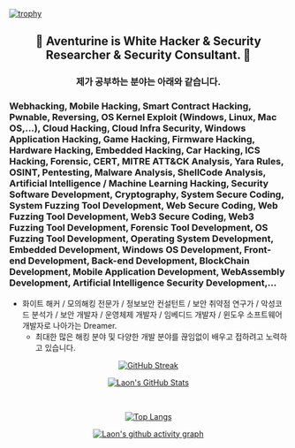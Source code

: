 [![trophy](https://github-profile-trophy.vercel.app/?username=AventurineJun&theme=algolia&column=10)](https://github.com/Luon/)

<div align = "center">
<h2> 💫 Aventurine is White Hacker & Security Researcher & Security Consultant. 💫 </h2>
</div>

<div align = "center">
<h3> 제가 공부하는 분야는 아래와 같습니다. </h3>
</div>

### Webhacking, Mobile Hacking, Smart Contract Hacking, Pwnable, Reversing, OS Kernel Exploit (Windows, Linux, Mac OS,...), Cloud Hacking, Cloud Infra Security, Windows Application Hacking, Game Hacking, Firmware Hacking, Hardware Hacking, Embedded Hacking, Car Hacking, ICS Hacking, Forensic, CERT, MITRE ATT&CK Analysis, Yara Rules, OSINT, Pentesting, Malware Analysis, ShellCode Analysis, Artificial Intelligence / Machine Learning Hacking, Security Software Development, Cryptography, System Secure Coding, System Fuzzing Tool Development, Web Secure Coding, Web Fuzzing Tool Development, Web3 Secure Coding, Web3 Fuzzing Tool Development, Forensic Tool Development, OS Fuzzing Tool Development, Operating System Development, Embedded Development, Windows OS Development, Front-end Development, Back-end Development, BlockChain Development, Mobile Application Development, WebAssembly Development, Artificial Intelligence Security Development,... 
 
- 화이트 해커 / 모의해킹 전문가 / 정보보안 컨설턴트 / 보안 취약점 연구가 / 악성코드 분석가 / 보안 개발자 / 운영체제 개발자 / 임베디드 개발자 / 윈도우 소프트웨어 개발자로 나아가는 Dreamer.
   - 최대한 많은 해킹 분야 및 다양한 개발 분야를 끊임없이 배우고 접하려고 노력하고 있습니다. 

<div align = "center">

[![GitHub Streak](https://github-readme-streak-stats.herokuapp.com/?user=AventurineJun&theme=holi-theme)](https://git.io/streak-stats)

[![Laon's GitHub Stats](https://github-readme-stats.vercel.app/api?username=AventurineJun&hide=contribs,prs&show_icons=true&theme=ambient_gradient)](https://github.com/anuraghazra/github-readme-stats)

<br>

[![Top Langs](https://github-readme-stats.vercel.app/api/top-langs/?username=AventurineJun&langs_count=10&hide=contribs,prs&show_icons=true&theme=ambient_gradient)](https://github.com/anuraghazra/github-readme-stats)

[![Laon's github activity graph](https://github-readme-activity-graph.vercel.app/graph?username=AventurineJun&theme=react-dark&border=true)](https://github.com/ashutosh00710/github-readme-activity-graph)

</div>
 
 
